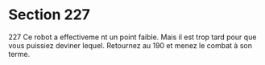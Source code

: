 # Section 227

227
Ce robot a effectiveme nt un point faible. Mais il est trop tard
pour que vous puissiez deviner lequel. Retournez au 190  et
menez le combat à son terme.
